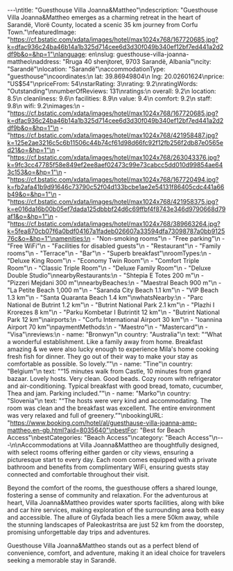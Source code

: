 ---\ntitle: "Guesthouse Villa Joanna&Mattheo"\ndescription: "Guesthouse Villa Joanna&Mattheo emerges as a charming retreat in the heart of Sarandë, Vlorë County, located a scenic 35 km journey from Corfu Town."\nfeaturedImage: "https://cf.bstatic.com/xdata/images/hotel/max1024x768/167720685.jpg?k=dfac936c24ba46b14a1b325d714cee6d3d30f049b340ef12bf7ed441a2d2df9b&o=&hp=1"\nlanguage: en\nslug: guesthouse-villa-joanna-mattheo\naddress: "Rruga 40 shenjtoret, 9703 Sarandë, Albania"\ncity: "Sarandë"\nlocation: "Sarandë"\naccommodationType: "guesthouse"\ncoordinates:\n  lat: 39.86949804\n  lng: 20.02601624\nprice: "US$54"\npriceFrom: 54\nstarRating: 3\nrating: 9.2\nratingWords: "Outstanding"\nnumberOfReviews: 131\nratings:\n  overall: 9.2\n  location: 8.5\n  cleanliness: 9.6\n  facilities: 8.9\n  value: 9.4\n  comfort: 9.2\n  staff: 9.8\n  wifi: 9.2\nimages:\n  - "https://cf.bstatic.com/xdata/images/hotel/max1024x768/167720685.jpg?k=dfac936c24ba46b14a1b325d714cee6d3d30f049b340ef12bf7ed441a2d2df9b&o=&hp=1"\n  - "https://cf.bstatic.com/xdata/images/hotel/max1024x768/421958487.jpg?k=125e2ae3216c5c6b11506c44b74cf61d98d66fc92f12fb256f2db87e0565ed21&o=&hp=1"\n  - "https://cf.bstatic.com/xdata/images/hotel/max1024x768/263043376.jpg?k=9fc3cc47785f58e849ef2ee8aef02473c99e73cabcc5dd010d99854ae643c153&o=&hp=1"\n  - "https://cf.bstatic.com/xdata/images/hotel/max1024x768/167720494.jpg?k=fb2afa41b9d91646c73790c52f04d133bcbe1ae2e54131f86405cdc441a66b49&o=&hp=1"\n  - "https://cf.bstatic.com/xdata/images/hotel/max1024x768/421958375.jpg?k=e016da16b00b05ef7dada125dbbbf24d6c69ffbf4f8743e346d9790668d79af1&o=&hp=1"\n  - "https://cf.bstatic.com/xdata/images/hotel/max1024x768/389663264.jpg?k=5fea870cb07f6a0bdf04167a1fadeb026607a33594dfa73098787a0bb912576c&o=&hp=1"\namenities:\n  - "Non-smoking rooms"\n  - "Free parking"\n  - "Free WiFi"\n  - "Facilities for disabled guests"\n  - "Restaurant"\n  - "Family rooms"\n  - "Terrace"\n  - "Bar"\n  - "Superb breakfast"\nroomTypes:\n  - "Deluxe King Room"\n  - "Economy Twin Room"\n  - "Comfort Triple Room"\n  - "Classic Triple Room"\n  - "Deluxe Family Room"\n  - "Deluxe Double Studio"\nnearbyRestaurants:\n  - "Shtepia E Totes 200 m"\n  - "Pizzeri Mejdani 300 m"\nnearbyBeaches:\n  - "Maestral Beach 900 m"\n  - "La Petite Beach 1,000 m"\n  - "Saranda City Beach 1.1 km"\n  - "VIP Beach 1.3 km"\n  - "Santa Quaranta Beach 1.4 km"\nwhatsNearby:\n  - "Parc National de Butrint 1.2 km"\n  - "Butrint National Park 2.1 km"\n  - "Plazhi I Krorezes 8 km"\n  - "Parku Kombetar I Butrintit 12 km"\n  - "Butrint National Park 12 km"\nairports:\n  - "Corfu International Airport 30 km"\n  - "Ioannina Airport 70 km"\npaymentMethods:\n  - "Maestro"\n  - "Mastercard"\n  - "Visa"\nreviews:\n  - name: "Bronwyn"\n    country: "Australia"\n    text: "“What a wonderful establishment. Like a family away from home. Breakfast amazing & we were also lucky enough to experience Mila's home cooking fresh fish for dinner. They go out of their way to make your stay as comfortable as possible. So lovely.”"\n  - name: "Tine"\n    country: "Belgium"\n    text: "“15 minutes walk from Castle, 10 minutes from grand bazaar. Lovely hosts. Very clean. Good beads. Cozy room with refrigerator and air-conditioning.
Typical breakfast with good bread, tomato, cucumber, Thea and jam. Parking included.”"\n  - name: "Marko"\n    country: "Slovenia"\n    text: "“The hosts were very kind and accommodating. The room was clean and the breakfast was excellent. The entire environment was very relaxed and full of greenery.”"\nbookingURL: "https://www.booking.com/hotel/al/guesthause-villa-joanna-amp-mattheo.en-gb.html?aid=8035640"\nbestFor: "Best for Beach Access"\nbestCategories: "Beach Access"\ncategory: "Beach Access"\n---\n\nAccommodations at Villa Joanna&Mattheo are thoughtfully designed, with select rooms offering either garden or city views, ensuring a picturesque start to every day. Each room comes equipped with a private bathroom and benefits from complimentary WiFi, ensuring guests stay connected and comfortable throughout their visit.

Beyond the comfort of the rooms, the guesthouse offers a shared lounge, fostering a sense of community and relaxation. For the adventurous at heart, Villa Joanna&Mattheo provides water sports facilities, along with bike and car hire services, making exploration of the surrounding area both easy and accessible. The allure of Glyfada beach lies a mere 50km away, while the stunning landscapes of Paleokastritsa are just 52 km from the doorstep, promising unforgettable day trips and adventures.

Guesthouse Villa Joanna&Mattheo stands out as a perfect blend of convenience, comfort, and adventure, making it an ideal choice for travelers seeking a memorable stay in Sarandë.